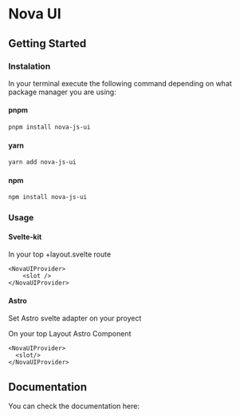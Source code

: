 # Nova UI

## Getting Started

### Instalation

In your terminal execute the following command depending on what package manager you are using:

#### pnpm

```bash
pnpm install nova-js-ui
```

#### yarn

```bash
yarn add nova-js-ui
```

#### npm

```bash
npm install nova-js-ui
```

### Usage

#### Svelte-kit

In your top +layout.svelte route

```svelte
<NovaUIProvider>
	<slot />
</NovaUIProvider>
```

#### Astro

Set Astro svelte adapter on your proyect

On your top Layout Astro Component

```astro
<NovaUIProvider>
  <slot/>
</NovaUIProvider>
```

## Documentation

You can check the documentation here:
